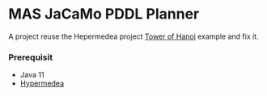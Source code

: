# MAS JaCaMo PDDL Planner
A project reuse the Hepermedea project [Tower of Hanoi](https://en.wikipedia.org/wiki/Tower_of_Hanoi) example and fix it.

### Prerequisit
* Java 11
* [Hypermedea](https://github.com/Hypermedea/hypermedea)

